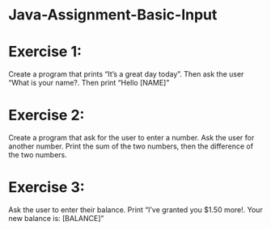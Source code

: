 # Java-Assignment-Basic-Input

# Exercise 1:
Create a program that prints “It’s a great day today”. Then ask the user “What is your name?. Then print “Hello [NAME]”

# Exercise 2:
Create a program that ask for the user to enter a number. Ask the user for another number. Print the sum of the two numbers, then the difference of the two numbers.

# Exercise 3:
Ask the user to enter their balance. Print “I’ve granted you $1.50 more!. Your new balance is: [BALANCE]”
